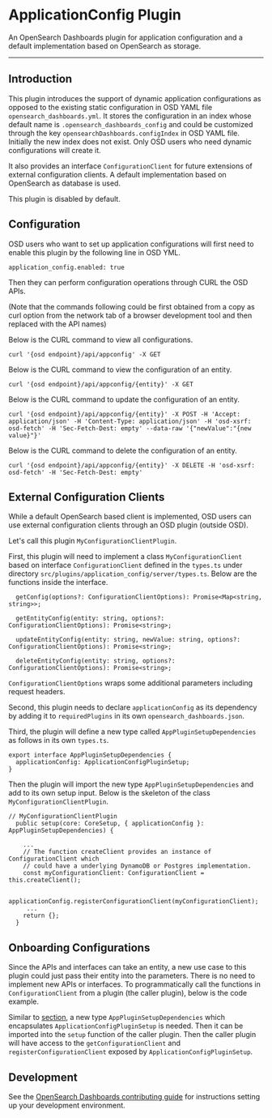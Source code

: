 # ApplicationConfig Plugin

An OpenSearch Dashboards plugin for application configuration and a default implementation based on OpenSearch as storage.

---

## Introduction

This plugin introduces the support of dynamic application configurations as opposed to the existing static configuration in OSD YAML file `opensearch_dashboards.yml`. It stores the configuration in an index whose default name is `.opensearch_dashboards_config` and could be customized through the key `opensearchDashboards.configIndex` in OSD YAML file. Initially the new index does not exist. Only OSD users who need dynamic configurations will create it.

It also provides an interface `ConfigurationClient` for future extensions of external configuration clients. A default implementation based on OpenSearch as database is used.

This plugin is disabled by default.

## Configuration

OSD users who want to set up application configurations will first need to enable this plugin by the following line in OSD YML.

```
application_config.enabled: true

```

Then they can perform configuration operations through CURL the OSD APIs.

(Note that the commands following could be first obtained from a copy as curl option from the network tab of a browser development tool and then replaced with the API names)

Below is the CURL command to view all configurations.

```
curl '{osd endpoint}/api/appconfig' -X GET
```

Below is the CURL command to view the configuration of an entity.

```
curl '{osd endpoint}/api/appconfig/{entity}' -X GET

```

Below is the CURL command to update the configuration of an entity.

```
curl '{osd endpoint}/api/appconfig/{entity}' -X POST -H 'Accept: application/json' -H 'Content-Type: application/json' -H 'osd-xsrf: osd-fetch' -H 'Sec-Fetch-Dest: empty' --data-raw '{"newValue":"{new value}"}'
```

Below is the CURL command to delete the configuration of an entity.

```
curl '{osd endpoint}/api/appconfig/{entity}' -X DELETE -H 'osd-xsrf: osd-fetch' -H 'Sec-Fetch-Dest: empty'

```


## External Configuration Clients

While a default OpenSearch based client is implemented, OSD users can use external configuration clients through an OSD plugin (outside OSD).

Let's call this plugin `MyConfigurationClientPlugin`.

First, this plugin will need to implement a class `MyConfigurationClient` based on interface `ConfigurationClient` defined in the `types.ts` under directory `src/plugins/application_config/server/types.ts`. Below are the functions inside the interface.

```
  getConfig(options?: ConfigurationClientOptions): Promise<Map<string, string>>;

  getEntityConfig(entity: string, options?: ConfigurationClientOptions): Promise<string>;

  updateEntityConfig(entity: string, newValue: string, options?: ConfigurationClientOptions): Promise<string>;

  deleteEntityConfig(entity: string, options?: ConfigurationClientOptions): Promise<string>;
```

`ConfigurationClientOptions` wraps some additional parameters including request headers.

Second, this plugin needs to declare `applicationConfig` as its dependency by adding it to `requiredPlugins` in its own `opensearch_dashboards.json`.

Third, the plugin will define a new type called `AppPluginSetupDependencies` as follows in its own `types.ts`.

```
export interface AppPluginSetupDependencies {
  applicationConfig: ApplicationConfigPluginSetup;
}

```

Then the plugin will import the new type `AppPluginSetupDependencies` and add to its own setup input. Below is the skeleton of the class `MyConfigurationClientPlugin`.

```
// MyConfigurationClientPlugin
  public setup(core: CoreSetup, { applicationConfig }: AppPluginSetupDependencies) {

    ...
    // The function createClient provides an instance of ConfigurationClient which
    // could have a underlying DynamoDB or Postgres implementation.
    const myConfigurationClient: ConfigurationClient = this.createClient();

    applicationConfig.registerConfigurationClient(myConfigurationClient);
     ...
    return {};
  }

```

## Onboarding Configurations

Since the APIs and interfaces can take an entity, a new use case to this plugin could just pass their entity into the parameters. There is no need to implement new APIs or interfaces. To programmatically call the functions in `ConfigurationClient` from a plugin (the caller plugin), below is the code example.

Similar to [section](#external-configuration-clients), a new type `AppPluginSetupDependencies` which encapsulates `ApplicationConfigPluginSetup` is needed. Then it can be imported into the `setup` function of the caller plugin. Then the caller plugin will have access to the `getConfigurationClient` and `registerConfigurationClient` exposed by `ApplicationConfigPluginSetup`.

## Development

See the [OpenSearch Dashboards contributing
guide](https://github.com/opensearch-project/OpenSearch-Dashboards/blob/main/CONTRIBUTING.md) for instructions
setting up your development environment.
